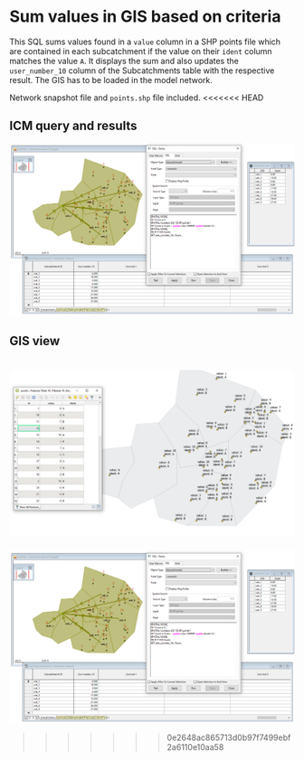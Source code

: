 # Sum values in GIS based on criteria
This SQL sums values found in a `value` column in a SHP points file which are contained in each subcatchment if the value on their `ident` column matches the value `A`.
It displays the sum and also updates the `user_number_10` column of the Subcatchments table with the respective result.
The GIS has to be loaded in the model network.

Network snapshot file and `points.shp` file included.
<<<<<<< HEAD
## ICM query and results
![](img001.png)
## GIS view
![](img002.png)
=======

![](img001.png)
>>>>>>> 0e2648ac865713d0b97f7499ebf2a6110e10aa58
